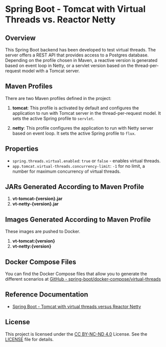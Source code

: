 # Spring Boot - Tomcat with Virtual Threads vs. Reactor Netty

## Overview
This Spring Boot backend has been developed to test virtual threads. 
The server offers a REST API that provides access to a Postgres database. 
Depending on the profile chosen in Maven, a reactive version is generated 
based on event loop in Netty, or a servlet version based on the thread-per-request model with a Tomcat server.

## Maven Profiles

There are two Maven profiles defined in the project:

1. **tomcat**: This profile is activated by default and configures the application to run with Tomcat server in the thread-per-request model. It sets the active Spring profile to `servlet`.

2. **netty**: This profile configures the application to run with Netty server based on event loop. It sets the active Spring profile to `flux`.

## Properties

- `spring.threads.virtual.enabled`: `true` or `false` - enables virtual threads.
- `app.tomcat.virtual-threads.concurrency-limit`: `-1` for no limit, a number for maximum concurrency of virtual threads.

## JARs Generated According to Maven Profile

1. **vt-tomcat-{version}.jar**
2. **vt-netty-{version}.jar**

## Images Generated According to Maven Profile

These images are pushed to Docker.

1. **vt-tomcat:{version}**
2. **vt-netty:{version}**

## Docker Compose Files

You can find the Docker Compose files that allow you to generate the different scenarios at [GitHub - spring-boot/docker-compose/virtual-threads](https://github.com/consolidando/spring-boot/tree/main/docker-compose/virtual-threads)

## Reference Documentation

- [Spring Boot - Tomcat with virtual threads versus Reactor Netty](https://diy.elmolidelanoguera.com/2024/02/spring-boot-virtual-threads-versus.html)

## License

This project is licensed under the [CC BY-NC-ND 4.0](https://creativecommons.org/licenses/by-nc-nd/4.0/) License. See the [LICENSE](LICENSE.md) file for details.
